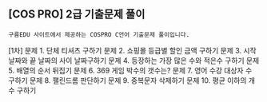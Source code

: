 ## [COS PRO] 2급 기출문제 풀이

`구름EDU 사이트에서 제공하는 COSPRO C언어 기출문제 풀이입니다.`

[1차]
문제 1. 단체 티셔츠 구하기
문제 2. 쇼핑몰 등급별 할인 금액 구하기
문제 3. 시작 날짜와 끝 날짜의 사이 날짜구하기
문제 4. 등장하는 가장 많은 수와 적은수 구하기
문제 5. 배열의 순서 뒤집기
문제 6. 369 게임 박수의 갯수는?
문제 7. 영어 수강 대상자 수 구하기
문제 8. 팰린드롬 판단하기
문제 9. 중복문자 삭제하기
문제 10. 평균 이하의 개수 구하기
